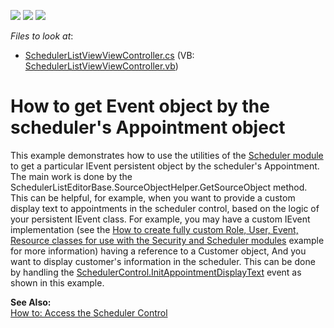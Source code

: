 <!-- default badges list -->
![](https://img.shields.io/endpoint?url=https://codecentral.devexpress.com/api/v1/VersionRange/128590738/10.2.3%2B)
[![](https://img.shields.io/badge/Open_in_DevExpress_Support_Center-FF7200?style=flat-square&logo=DevExpress&logoColor=white)](https://supportcenter.devexpress.com/ticket/details/E2082)
[![](https://img.shields.io/badge/📖_How_to_use_DevExpress_Examples-e9f6fc?style=flat-square)](https://docs.devexpress.com/GeneralInformation/403183)
<!-- default badges end -->
<!-- default file list -->
*Files to look at*:

* [SchedulerListViewViewController.cs](./CS/WinSolution.Module.Win/SchedulerListViewViewController.cs) (VB: [SchedulerListViewViewController.vb](./VB/WinSolution.Module.Win/SchedulerListViewViewController.vb))
<!-- default file list end -->
# How to get Event object by the scheduler's Appointment object


<p>This example demonstrates how to use the utilities of the <a href="http://documentation.devexpress.com/#Xaf/CustomDocument2812">Scheduler module</a> to get a particular IEvent persistent object by the scheduler's Appointment. The main work is done by the SchedulerListEditorBase.SourceObjectHelper.GetSourceObject method.<br />
This can be helpful, for example, when you want to provide a custom display text to appointments in the scheduler control, based on the logic of your persistent IEvent class. For example, you may have a custom IEvent implementation (see the <a href="https://www.devexpress.com/Support/Center/p/E1255">How to create fully custom Role, User, Event, Resource classes for use with the Security and Scheduler modules</a> example for more information) having a reference to a Customer object, And you want to display customer's information in the scheduler. This can be done by handling the <a href="http://documentation.devexpress.com/#WindowsForms/DevExpressXtraSchedulerSchedulerControl_InitAppointmentDisplayTexttopic">SchedulerControl.InitAppointmentDisplayText</a> event as shown in this example.</p><p><strong>See Also:</strong><br />
<a href="http://documentation.devexpress.com/#Xaf/CustomDocument2814">How to: Access the Scheduler Control</a></p>

<br/>


